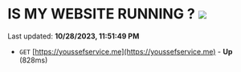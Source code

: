 # IS MY WEBSITE RUNNING ? [![](https://img.shields.io/static/v1?label=Sponsor&message=%E2%9D%A4&logo=GitHub&color=%23fe8e86)](https://github.com/sponsors/<username>)

Last updated: **10/28/2023, 11:51:49 PM**

- `GET` [https://youssefservice.me](https://youssefservice.me) - **Up** (828ms)
